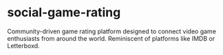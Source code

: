 # social-game-rating
Community-driven game rating platform designed to connect video game enthusiasts from around the world. Reminiscent of platforms like IMDB or Letterboxd.
